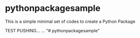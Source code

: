 # pythonpackagesample
This is a simple minimal set of codes to create a Python Package

TEST PUSHING...
...
"# pythonpackagesample" 
